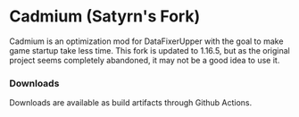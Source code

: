 # Cadmium (Satyrn's Fork)

Cadmium is an optimization mod for DataFixerUpper with the goal to make game startup take less time. This fork is updated to 1.16.5, but as the original project seems completely abandoned, it may not be a good idea to use it.

### Downloads
Downloads are available as build artifacts through Github Actions.

